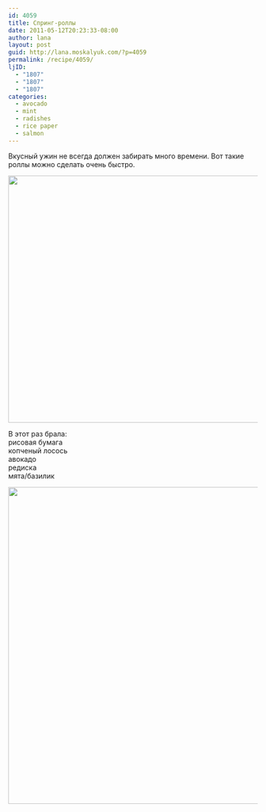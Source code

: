 ```yaml
---
id: 4059
title: Спринг-роллы
date: 2011-05-12T20:23:33-08:00
author: lana
layout: post
guid: http://lana.moskalyuk.com/?p=4059
permalink: /recipe/4059/
ljID:
  - "1807"
  - "1807"
  - "1807"
categories:
  - avocado
  - mint
  - radishes
  - rice paper
  - salmon
---
```

Вкусный ужин не всегда должен забирать много времени. Вот такие роллы можно сделать очень быстро.

<img loading="lazy" class="alignnone" title="spring rolls" src="http://farm3.static.flickr.com/2766/5714492669_b03570ed66_z.jpg" alt="" width="640" height="499" /> 

В этот раз брала:  
рисовая бумага  
копченый лосось  
авокадо  
редиска  
мята/базилик

<img loading="lazy" class="alignnone" title="Spring Rolls" src="http://farm3.static.flickr.com/2725/5714494623_c60ee14041_z.jpg" alt="" width="576" height="640" />